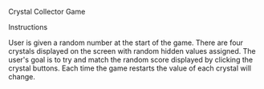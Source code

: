 Crystal Collector Game

Instructions

User is given a random number at the start of the game. There are four crystals displayed on the screen with random hidden values assigned. The user's goal is to try and match the random score displayed by clicking the crystal buttons. Each time the game restarts the value of each crystal will change.
